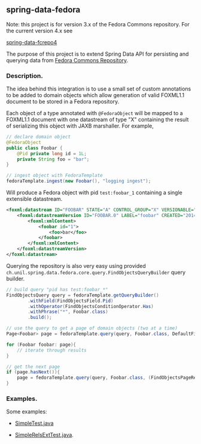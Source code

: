 ## spring-data-fedora

Note: this project is for version 3.x of the Fedora Commons repository. For the current version 4.x see

[spring-data-fcrepo4](https://github.com/gushakov/spring-data-fedora)

The purpose of this project is to extend Spring Data API for persisting and querying data from
[Fedora Commons Repository](https://wiki.duraspace.org/display/FEDORA37/Fedora+3.7+Documentation).

### Description.

The idea behind this integration is to use a small set of custom annotations to be added to domain objects which
allow generation of valid FOXML1.1 document to be stored in a Fedora repository.

Each object of a type annotated with `@FedoraObject` will be mapped to a FOXML1.1 document with one datastream of type "X" containing
the result of serializing this object with JAXB marshaller. For example,

```java
// declare domain object
@FedoraObject
public class Foobar {
    @Pid private long id = 1L;
    private String foo = "bar";
}

// ingest object with FedoraTemplate
fedoraTemplate.ingest(new Foobar(), "logging ingest");
```
Will produce a Fedora object with pid `test:foobar_1` containing a single extensible datastream.

```xml
<foxml:datastream ID="FOOBAR" STATE="A" CONTROL_GROUP="X" VERSIONABLE="false">
    <foxml:datastreamVersion ID="FOOBAR.0" LABEL="foobar" CREATED="2014-11-10T17:09:05.137Z" MIMETYPE="text/xml" SIZE="44">
        <foxml:xmlContent>
            <foobar id="1">
                <foo>bar</foo>
            </foobar>
        </foxml:xmlContent>
    </foxml:datastreamVersion>
</foxml:datastream>
```

Querying the repository is also very easy using provided `ch.unil.spring.data.fedora.core.query.FindObjectsQueryBuilder` query builder.

```java
// build query "pid has test:foobar_*"
FindObjectsQuery query = fedoraTemplate.getQueryBuilder()
        .withField(FindObjectsField.Pid)
        .withOperator(FindObjectsConditionOperator.Has)
        .withPhrase("*", Foobar.class)
        .build();

// use the query to get a page of domain objects (two at a time)
Page<Foobar> page = fedoraTemplate.query(query, Foobar.class, DefaultFindObjectsPageRequest.firstPage(2));

for (Foobar foobar: page){
    // iterate through results
}

// get the next page
if (page.hasNext()){
    page = fedoraTemplate.query(query, Foobar.class, (FindObjectsPageRequest) page.nextPageable());
}
```

### Examples.

Some examples:

- [SimpleTest.java](https://github.unil.ch/gushakov/spring-data-fedora/blob/xstream/spring-data-fedora-examples/src/test/java/ch/unil/spring/data/fedora/examples/basic/SimpleTest.java)

- [SimpleRelsExtTest.java](https://github.unil.ch/gushakov/spring-data-fedora/blob/master/spring-data-fedora-examples/src/test/java/ch/unil/spring/data/fedora/examples/basic/SimpleRelsExtTest.java).
